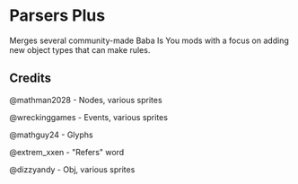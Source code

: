 # Parsers Plus
Merges several community-made Baba Is You mods with a focus on adding new object types that can make rules.
## Credits
@mathman2028 - Nodes, various sprites

@wreckinggames - Events, various sprites

@mathguy24 - Glyphs

@extrem_xxen - "Refers" word

@dizzyandy - Obj, various sprites
